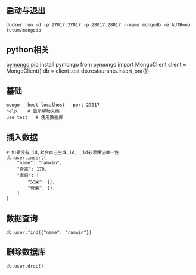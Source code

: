 ## 启动与退出
    docker run -d -p 27017:27017 -p 28017:28017 --name mongodb -e AUTH=no tutum/mongodb

## python相关
[pymongo](https://docs.mongodb.org/getting-started/python/client/)
    pip install pymongo
    from pymongo import MongoClient
    client = MongoClient()
    db = client.test
    db.restaurants.insert_on({<data>})

## 基础
    mongo --host localhost --port 27017
    help    # 显示帮助文档
    use test   # 使用数据库

## 插入数据
    # 如果没有_id,就会自己生成_id, _id必须保证唯一性
    db.user.insert(
        "name": "ramwin",
        "身高": 170,
        "家庭": [
            "父亲": {},
            "母亲": {},
        ]
    )
## 数据查询
    db.user.find({"name": "ramwin"})

## 删除数据库
    db.user.drop()
